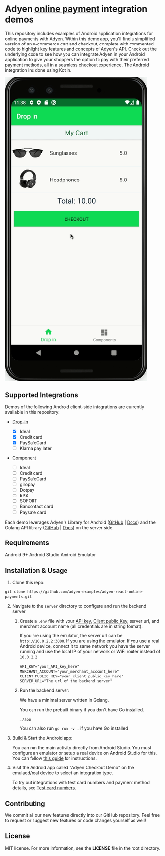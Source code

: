 # Adyen [online payment](https://docs.adyen.com/checkout) integration demos

This repository includes examples of Android application integrations for online payments with Adyen. Within this demo app, you'll find a simplified version of an e-commerce cart and checkout, complete with commented code to highlight key features and concepts of Adyen's API. Check out the underlying code to see how you can integrate Adyen in your Android application to give your shoppers the option to pay with their preferred payment methods, all in a seamless checkout experience. The Android integration ins done using Kotlin.

![Card checkout demo](./cardcheckout.gif)

## Supported Integrations

Demos of the following Android client-side integrations are currently available in this repository:

- [Drop-in](https://docs.adyen.com/checkout/drop-in-web)

  - [x] Ideal
  - [x] Credit card
  - [x] PaySafeCard
  - [ ] Klarna pay later

- [Component](https://docs.adyen.com/checkout/components-web)
  - [ ] Ideal
  - [ ] Credit card
  - [ ] PaySafeCard
  - [ ] giropay
  - [ ] Dotpay
  - [ ] EPS
  - [ ] SOFORT
  - [ ] Bancontact card
  - [ ] Paysafe card

Each demo leverages Adyen's Library for Android ([GitHub](https://github.com/Adyen/adyen-android) | [Docs](https://docs.adyen.com/checkout/android)) and the Golang API library ([GitHub](https://github.com/Adyen/adyen-go-api-library) | [Docs](https://docs.adyen.com/development-resources/libraries#go)) on the server side.

## Requirements

Android 9+
Android Studio
Android Emulator

## Installation & Usage

1. Clone this repo:

```
git clone https://github.com/adyen-examples/adyen-react-online-payments.git
```

2. Navigate to the `server` directory to configure and run the backend server

   1. Create a `.env` file with your [API key](https://docs.adyen.com/user-management/how-to-get-the-api-key), [Client public Key](https://docs.adyen.com/checkout/android/drop-in#get-your-client-encryption-public-key), server url, and merchant account name (all credentials are in string format):

      If you are using the emulator, the server url can be `http://10.0.2.2:3000`. If you are using the emulator. If you use a real Android device, connect it to same network you have the server running and use the local IP of your network or WiFi router instead of `10.0.2.2`

      ```
      API_KEY="your_API_key_here"
      MERCHANT_ACCOUNT="your_merchant_account_here"
      CLIENT_PUBLIC_KEY="your_client_public_key_here"
      SERVER_URL="The url of the backend server"
      ```

   2. Run the backend server:

      We have a minimal server written in Golang.

      You can run the prebuilt binary if you don't have Go installed.

      ```
      ./app
      ```

      You can also run `go run -v .` if you have Go installed

3. Build & Start the Android app:

   You can run the main activity directly from Android Studio. You must configure an emulator or setup a real device on Android Studio for this. You can follow [this guide](https://developer.android.com/training/basics/firstapp/running-app) for instructions.

4. Visit the Android app called "Adyen Checkout Demo" on the emulaed/real device to select an integration type.

   To try out integrations with test card numbers and payment method details, see [Test card numbers](https://docs.adyen.com/development-resources/test-cards/test-card-numbers).

## Contributing

We commit all our new features directly into our GitHub repository. Feel free to request or suggest new features or code changes yourself as well!

## License

MIT license. For more information, see the **LICENSE** file in the root directory.
